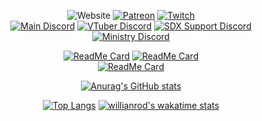 <div align='center'>
  
![Website](https://img.shields.io/website?down_color=Black&down_message=Offline&label=The%20Black%20Arms&style=for-the-badge&up_color=Lime&up_message=Online&url=http%3A%2F%2Ftheblackarms.servegame.com%2F)
[![Patreon](https://img.shields.io/badge/Patreon-Donate-pink?style=for-the-badge)](https://www.patreon.com/PhoenixAceVFX)
[![Twitch](https://img.shields.io/twitch/status/PhoenixAceVFX?label=PhoenixAceVFX%20Live&style=for-the-badge)](https://www.twitch.tv/PhoenixAceVFX)  
[![Main Discord](https://img.shields.io/discord/832050220345982977?style=for-the-badge&logo=appveyor?color=%23ff0000&label=The%20Black%20Arms)](https://discord.gg/pcfjyQ6z6z)
[![VTuber Discord](https://img.shields.io/discord/797447807917096960?style=for-the-badge&logo=appveyor?color=%23ff0000&label=The%20Trigon)](https://discord.gg/4t5nNSW8yU)
[![SDX Support Discord](https://img.shields.io/discord/745011216526737438?style=for-the-badge&logo=appveyor?color=%23ff0000&label=Support%20Server)](https://discord.gg/A9dca3N)
[![Ministry Discord](https://img.shields.io/discord/657533624052219905?style=for-the-badge&logo=appveyor?color=%23000000&label=Ministry)](https://discord.gg/ministry)  

[![ReadMe Card](https://github-readme-stats.vercel.app/api/pin/?username=PhoenixAceVFX&repo=Roblox-Scripts&theme=dark)](https://github.com/PhoenixAceVFX/Roblox-Scripts)
[![ReadMe Card](https://github-readme-stats.vercel.app/api/pin/?username=PhoenixAceVFX&repo=Recursive-Git-Pull-Script&theme=dark)](https://github.com/PhoenixAceVFX/Recursive-Git-Pull-Script)  
[![ReadMe Card](https://github-readme-stats.vercel.app/api/pin/?username=PhoenixAceVFX&repo=Aroma-White&theme=dark)](https://github.com/PhoenixAceVFX/Aroma-White)
  

[![Anurag's GitHub stats](https://github-readme-stats.vercel.app/api?username=PhoenixAceVFX&count_private=true&orgs=The-Black-Arms&show_icons=true&theme=chartreuse-dark)](https://github.com/anuraghazra/github-readme-stats)

[![Top Langs](https://github-readme-stats.vercel.app/api/top-langs/?username=PhoenixAceVFX&count_private=true&orgs=The-Black-Arms&theme=chartreuse-dark&langs_count=8)](https://github.com/anuraghazra/github-readme-stats)
[![willianrod's wakatime stats](https://github-readme-stats.vercel.app/api/wakatime?username=phoenix&theme=chartreuse-dark&)](https://github.com/anuraghazra/github-readme-stats)

</div>
